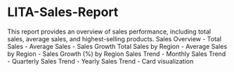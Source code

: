 # LITA-Sales-Report
This report provides an overview of sales performance, including total sales, average sales, and highest-selling products.
Sales Overview
    - Total Sales 
    - Average Sales 
    - Sales Growth Total Sales by Region
    - Average Sales by Region
    - Sales Growth (%) by Region
Sales Trend
    - Monthly Sales Trend
    - Quarterly Sales Trend
    - Yearly Sales Trend
    - Card visualization
    


